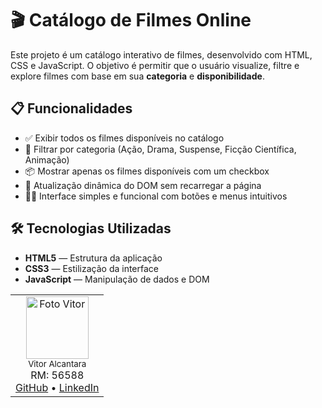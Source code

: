# 🎬 Catálogo de Filmes Online

Este projeto é um catálogo interativo de filmes, desenvolvido com HTML, CSS e JavaScript. O objetivo é permitir que o usuário visualize, filtre e explore filmes com base em sua **categoria** e **disponibilidade**.

## 📋 Funcionalidades

- ✅ Exibir todos os filmes disponíveis no catálogo
- 🎯 Filtrar por categoria (Ação, Drama, Suspense, Ficção Científica, Animação)
- 📦 Mostrar apenas os filmes disponíveis com um checkbox
- 🧠 Atualização dinâmica do DOM sem recarregar a página
- 👨‍💻 Interface simples e funcional com botões e menus intuitivos

## 🛠 Tecnologias Utilizadas

- **HTML5** — Estrutura da aplicação
- **CSS3** — Estilização da interface
- **JavaScript** — Manipulação de dados e DOM

<table>
  <tr>
    <td align="center">
      <img src="https://avatars.githubusercontent.com/u/00000000?v=4" width="100px;" alt="Foto Vitor"/>
      <br>
      <sub>Vitor Alcantara</sub>
      <br>
      RM: 56588
      <br><a href="https://github.com/vitor-alcantara" target="_blank">GitHub</a>
      • <a href="https://www.linkedin.com/in/vitor-alcantara" target="_blank">LinkedIn</a>
    </td>

